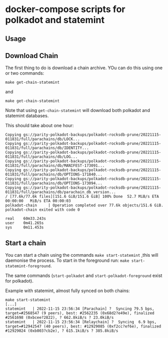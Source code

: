# docker-compose scripts for polkadot and statemint


## Usage 

## Download Chain

The first thing to do is download a chain archive. YOu can do this using one or two commands:


```
make get-chain-statemint
```

and

```
make get-chain-statemint
```

Note that using `get-chain-statemint` will download both polkadot and statemint databases.

This should take about one hour:

```
Copying gs://parity-polkadot-backups/polkadot-rocksdb-prune/20221115-011831/full/parachains/db/LOCK...
Copying gs://parity-polkadot-backups/polkadot-rocksdb-prune/20221115-011831/full/parachains/db/IDENTITY...
Copying gs://parity-polkadot-backups/polkadot-rocksdb-prune/20221115-011831/full/parachains/db/LOG...
Copying gs://parity-polkadot-backups/polkadot-rocksdb-prune/20221115-011831/full/parachains/db/MANIFEST-173091...
Copying gs://parity-polkadot-backups/polkadot-rocksdb-prune/20221115-011831/full/parachains/db/OPTIONS-171840...
Copying gs://parity-polkadot-backups/polkadot-rocksdb-prune/20221115-011831/full/parachains/db/OPTIONS-173094...
Copying gs://parity-polkadot-backups/polkadot-rocksdb-prune/20221115-011831/full/parachains/db/parachain_db_version...
/ [77.6k/77.6k files][151.6 GiB/151.6 GiB] 100% Done  52.7 MiB/s ETA 00:00:00   MiB/s ETA 00:00:03   
polkadot-chain     | Operation completed over 77.6k objects/151.6 GiB.                                
polkadot-chain exited with code 0

real    60m33.243s
user    0m41.265s
sys     0m11.453s
```

## Start a chain

You can start a chain using the commands `make start-statemint` ,this will daemonise the process. To start in the foreground run: `make start-statemint-foreground`. 

The same commands (`start-polkadot` and `start-polkadot-foreground` exist for polkadot). 

Example with statemint, almost fully synced on both chains:
```
make start-statemint
[...]
statemint   | 2022-11-15 23:56:34 [Parachain] ?  Syncing 79.5 bps, target=#2568547 (9 peers), best: #2562235 (0x68d2?e49e), finalized #2561698 (0xbcee?2822), ? 662.8kiB/s ? 23.0kiB/s    
statemint   | 2022-11-15 23:56:34 [Relaychain] ?  Syncing  6.9 bps, target=#12942547 (40 peers), best: #12929085 (0xf2cc?ef6e), finalized #12929024 (0xb003?cb2e), ? 615.1kiB/s ? 385.8kiB/s   
```
